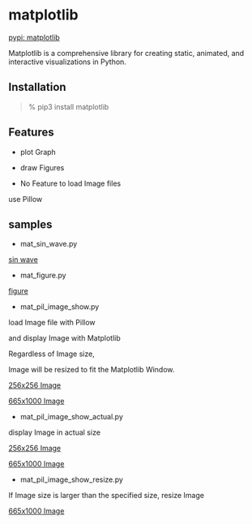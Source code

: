  matplotlib
===============

[pypi:  matplotlib](https://pypi.org/project/matplotlib/) 

  Matplotlib is a comprehensive library for creating static, animated, and interactive visualizations in Python.

## Installation

> % pip3 install  matplotlib

## Features

- plot Graph

- draw Figures

-  No Feature to load Image files

use Pillow  

## samples

-  mat_sin_wave.py  
 
 [sin wave](https://github.com//ohwada/MAC_cpp_Samples/tree/master/MAC_Python_Samples/result/mat_sin_wave.png)

- mat_figure.py  

 [figure](https://github.com//ohwada/MAC_cpp_Samples/tree/master/MAC_Python_Samples/result/mat_figure.png)

- mat_pil_image_show.py  

load Image file with Pillow 

and display Image with Matplotlib

Regardless of Image size, 

Image will be resized to fit the Matplotlib Window.

 [256x256 Image](https://github.com//ohwada/MAC_cpp_Samples/tree/master/MAC_Python_Samples/screenshots/mat_pil_image_show_sample.png)

 [665x1000 Image](https://github.com//ohwada/MAC_cpp_Samples/tree/master/MAC_Python_Samples/screenshots/mat_pil_image_show_tiger.png)

- mat_pil_image_show_actual.py  

display Image in actual size

 [256x256 Image](https://github.com//ohwada/MAC_cpp_Samples/tree/master/MAC_Python_Samples/screenshots/mat_pil_image_show_actual_sample.png)

 [665x1000 Image](https://github.com//ohwada/MAC_cpp_Samples/tree/master/MAC_Python_Samples/screenshots/mat_pil_image_show_actual_tiger.png)

- mat_pil_image_show_resize.py  

If Image size is larger than the specified size,  resize Image

 [665x1000 Image](https://github.com//ohwada/MAC_cpp_Samples/tree/master/MAC_Python_Samples/screenshots/mat_pil_image_show_resize_tiger.png)


